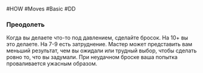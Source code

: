 #HOW  #Moves  #Basic #DD

### Преодолеть  
Когда вы делаете что-то под давлением, сделайте  бросок. На 10+ вы это делаете. На 7-9 есть  затруднение. Мастер может представить вам  меньший результат, чем вы ожидали или трудный  выбор, чтобы сделать ровно то, что вы задумали.  При неудачном броске ваша попытка проваливается  ужасным образом. 